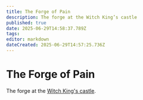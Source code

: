 ```yaml
---
title: The Forge of Pain
description: The forge at the Witch King’s castle
published: true
date: 2025-06-29T14:58:37.789Z
tags: 
editor: markdown
dateCreated: 2025-06-29T14:57:25.736Z
---
```


# The Forge of Pain
The forge at the [Witch King's castle](/locations/Ereriad/the-witch-kings-castle).